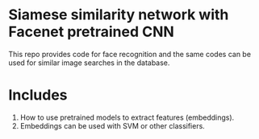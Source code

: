 # Siamese similarity network with Facenet pretrained CNN

This repo provides code for face recognition and the same codes can be used for similar image searches in the database.

# Includes
1. How to use pretrained models to extract features (embeddings).
2. Embeddings can be used with SVM or other classifiers.
